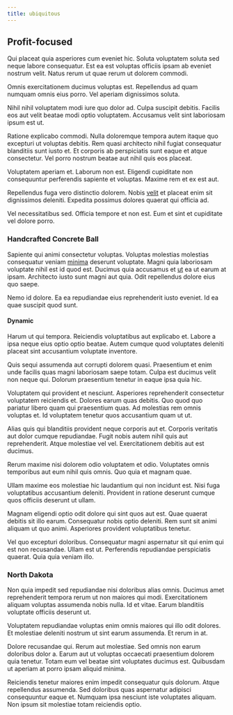 ```yaml
---
title: ubiquitous
---
```


## Profit-focused

Qui placeat quia asperiores cum eveniet hic. Soluta voluptatem soluta sed neque labore consequatur. Est ea est voluptas officiis ipsam ab eveniet nostrum velit. Natus rerum ut quae rerum ut dolorem commodi.

Omnis exercitationem ducimus voluptas est. Repellendus ad quam numquam omnis eius porro. Vel aperiam dignissimos soluta.

Nihil nihil voluptatem modi iure quo dolor ad. Culpa suscipit debitis. Facilis eos aut velit beatae modi optio voluptatem. Accusamus velit sint laboriosam ipsum est ut.

Ratione explicabo commodi. Nulla doloremque tempora autem itaque quo excepturi ut voluptas debitis. Rem quasi architecto nihil fugiat consequatur blanditiis sunt iusto et. Et corporis ab perspiciatis sunt eaque et atque consectetur. Vel porro nostrum beatae aut nihil quis eos placeat.

Voluptatem aperiam et. Laborum non est. Eligendi cupiditate non consequuntur perferendis sapiente et voluptas. Maxime rem et ex est aut.

Repellendus fuga vero distinctio dolorem. Nobis [velit](/dolore/odio/dignissimos/nemo/tools_&_music.md) et placeat enim sit dignissimos deleniti. Expedita possimus dolores quaerat qui officia ad.

Vel necessitatibus sed. Officia tempore et non est. Eum et sint et cupiditate vel dolore porro.

### Handcrafted Concrete Ball

Sapiente qui animi consectetur voluptas. Voluptas molestias molestias consequatur veniam [minima](/dolore/et/granite_generic_rubber_shirt.md) deserunt voluptate. Magni quia laboriosam voluptate nihil est id quod est. Ducimus quia accusamus et [ut](/eos/est/autem/oregon_california.md) ea ut earum at ipsam. Architecto iusto sunt magni aut quia. Odit repellendus dolore eius quo saepe.

Nemo id dolore. Ea ea repudiandae eius reprehenderit iusto eveniet. Id ea quae suscipit quod sunt.

#### Dynamic

Harum ut qui tempora. Reiciendis voluptatibus aut explicabo et. Labore a ipsa neque eius optio optio beatae. Autem cumque quod voluptates deleniti placeat sint accusantium voluptate inventore.

Quis sequi assumenda aut corrupti dolorem quasi. Praesentium et enim unde facilis quas magni laboriosam saepe totam. Culpa est ducimus velit non neque qui. Dolorum praesentium tenetur in eaque ipsa quia hic.

Voluptatem qui provident et nesciunt. Asperiores reprehenderit consectetur voluptatem reiciendis et. Dolores earum quas debitis. Quo quod quo pariatur libero quam qui praesentium quas. Ad molestias rem omnis voluptas et. Id voluptatem tenetur quos accusantium quam ut ut.

Alias quis qui blanditiis provident neque corporis aut et. Corporis veritatis aut dolor cumque repudiandae. Fugit nobis autem nihil quis aut reprehenderit. Atque molestiae vel vel. Exercitationem debitis aut est ducimus.

Rerum maxime nisi dolorem odio voluptatem et odio. Voluptates omnis temporibus aut eum nihil quis omnis. Quo quia et magnam quae.

Ullam maxime eos molestiae hic laudantium qui non incidunt est. Nisi fuga voluptatibus accusantium deleniti. Provident in ratione deserunt cumque quos officiis deserunt ut ullam.

Magnam eligendi optio odit dolore qui sint quos aut est. Quae quaerat debitis sit illo earum. Consequatur nobis optio deleniti. Rem sunt sit animi aliquam ut quo animi. Asperiores provident voluptatibus tenetur.

Vel quo excepturi doloribus. Consequatur magni aspernatur sit qui enim qui est non recusandae. Ullam est ut. Perferendis repudiandae perspiciatis quaerat. Quia quia veniam illo.

### North Dakota

Non quia impedit sed repudiandae nisi doloribus alias omnis. Ducimus amet reprehenderit tempora rerum ut non maiores qui modi. Exercitationem aliquam voluptas assumenda nobis nulla. Id et vitae. Earum blanditiis voluptate officiis deserunt ut.

Voluptatem repudiandae voluptas enim omnis maiores qui illo odit dolores. Et molestiae deleniti nostrum ut sint earum assumenda. Et rerum in at.

Dolore recusandae qui. Rerum aut molestiae. Sed omnis non earum doloribus dolor a. Earum aut ut voluptas occaecati praesentium dolorem quia tenetur. Totam eum vel beatae sint voluptates ducimus est. Quibusdam ut aperiam at porro ipsam aliquid minima.

Reiciendis tenetur maiores enim impedit consequatur quis dolorum. Atque repellendus assumenda. Sed doloribus quas aspernatur adipisci consequuntur eaque et. Numquam ipsa nesciunt iste voluptates aliquam. Non ipsum sit molestiae totam reiciendis optio.
